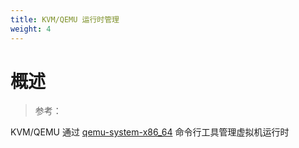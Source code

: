 ```yaml
---
title: KVM/QEMU 运行时管理
weight: 4
---
```


# 概述

> 参考：

KVM/QEMU 通过 [qemu-system-x86_64](/docs/IT学习笔记/10.云原生/1.2.实现虚拟化的工具/KVM_QEMU/KVM_QEMU%20命令行工具/qemu-system-x86_64.md) 命令行工具管理虚拟机运行时
